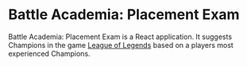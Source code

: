 # Battle Academia: Placement Exam
Battle Academia: Placement Exam is a React application. It suggests Champions in the game [League of Legends](https://leagueoflegends.com/) based on a players most experienced Champions.
